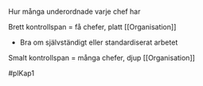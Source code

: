 Hur många underordnade varje chef har

Brett kontrollspan = få chefer, platt [[Organisation]]
- Bra om självständigt eller standardiserat arbetet

Smalt kontrollspan = många chefer, djup [[Organisation]]

#plKap1